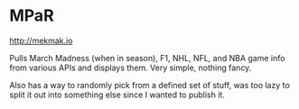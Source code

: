 # MPaR

http://mekmak.io

Pulls March Madness (when in season), F1, NHL, NFL, and NBA game info from various APIs and displays them. Very simple, nothing fancy.

Also has a way to randomly pick from a defined set of stuff, was too lazy to split it out into something else since I wanted to publish it.
